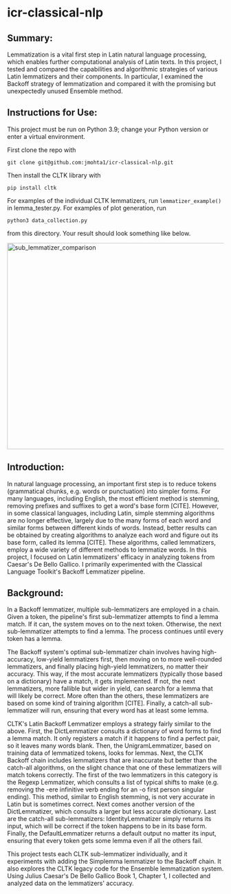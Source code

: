 # icr-classical-nlp

## Summary:

Lemmatization is a vital first step in Latin natural language processing, which enables further computational analysis of Latin texts. In this project, I tested and compared the capabilities and algorithmic strategies of various Latin lemmatizers and their components. In particular, I examined the Backoff strategy of lemmatization and compared it with the promising but unexpectedly unused Ensemble method.

## Instructions for Use:

This project must be run on Python 3.9; change your Python version or enter a virtual environment.

First clone the repo with
```
git clone git@github.com:jmohta1/icr-classical-nlp.git
```

Then install the CLTK library with
```
pip install cltk
```
For examples of the individual CLTK lemmatizers, run ```lemmatizer_example()``` in lemma_tester.py.
For examples of plot generation, run 
```
python3 data_collection.py
```
from this directory.
 Your result should look something like below.
 

<img width="640" height="480" alt="sub_lemmatizer_comparison" src="https://github.com/user-attachments/assets/bdc6b750-7861-47af-9582-a3a05629f961" />


## Introduction:

In natural language processing, an important first step is to reduce tokens (grammatical chunks, e.g. words or punctuation) into simpler forms. For many languages, including English, the most efficient method is stemming, removing prefixes and suffixes to get a word's base form [CITE]. However, in some classical languages, including Latin, simple stemming algorithms are no longer effective, largely due to the many forms of each word and similar forms between different kinds of words. Instead, better results can be obtained by creating algorithms to analyze each word and figure out its base form, called its lemma [CITE]. These algorithms, called lemmatizers, employ a wide variety of different methods to lemmatize words. In this project, I focused on Latin lemmatizers' efficacy in analyzing tokens from Caesar's De Bello Gallico. I primarily experimented with the Classical Language Toolkit's Backoff Lemmatizer pipeline. 


## Background:

In a Backoff lemmatizer, multiple sub-lemmatizers are employed in a chain. Given a token, the pipeline's first sub-lemmatizer attempts to find a lemma match. If it can, the system moves on to the next token. Otherwise, the next sub-lemmatizer attempts to find a lemma. The process continues until every token has a lemma. 

The Backoff system's optimal sub-lemmatizer chain involves having high-accuracy, low-yield lemmatizers first, then moving on to more well-rounded lemmatizers, and finally placing high-yield lemmatizers, no matter their accuracy. This way, if the most accurate lemmatizers (typically those based on a dictionary) have a match, it gets implemented. If not, the next lemmatizers, more fallible but wider in yield, can search for a lemma that will likely be correct. More often than the others, these lemmatizers are based on some kind of training algorithm [CITE]. Finally, a catch-all sub-lemmatizer will run, ensuring that every word has at least some lemma.

CLTK's Latin Backoff Lemmatizer employs a strategy fairly similar to the above. First, the DictLemmatizer consults a dictionary of word forms to find a lemma match. It only registers a match if it happens to find a perfect pair, so it leaves many words blank. Then, the UnigramLemmatizer, based on training data of lemmatized tokens, looks for lemmas. Next, the CLTK Backoff chain includes lemmatizers that are inaccurate but better than the catch-all algorithms, on the slight chance that one of these lemmatizers will match tokens correctly. The first of the two lemmatizers in this category is the Regexp Lemmatizer, which consults a list of typical shifts to make (e.g. removing the -ere infinitive verb ending for an -o first person singular ending). This method, similar to English stemming, is not very accurate in Latin but is sometimes correct. Next comes another version of the DictLemmatizer, which consults a larger but less accurate dictionary. Last are the catch-all sub-lemmatizers: IdentityLemmatizer simply returns its input, which will be correct if the token happens to be in its base form. Finally, the DefaultLemmatizer returns a default output no matter its input, ensuring that every token gets some lemma even if all the others fail.

This project tests each CLTK sub-lemmatizer individually, and it experiments with adding the Simplemma lemmatizer to the Backoff chain. It also explores the CLTK legacy code for the Ensemble lemmatization system. Using Julius Caesar's De Bello Gallico Book 1, Chapter 1, I collected and analyzed data on the lemmatizers' accuracy.
